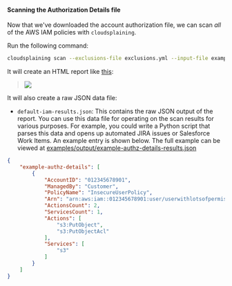 #### Scanning the Authorization Details file

Now that we've downloaded the account authorization file, we can scan *all* of the AWS IAM policies with `cloudsplaining`.

Run the following command:

```bash
cloudsplaining scan --exclusions-file exclusions.yml --input-file examples/files/example.json --output examples/files/
```

It will create an HTML report like [this](https://opensource.salesforce.com/cloudsplaining/):

> ![](docs/_images/cloudsplaining-report.gif)


It will also create a raw JSON data file:

* `default-iam-results.json`: This contains the raw JSON output of the report. You can use this data file for operating on the scan results for various purposes. For example, you could write a Python script that parses this data and opens up automated JIRA issues or Salesforce Work Items. An example entry is shown below. The full example can be viewed at [examples/output/example-authz-details-results.json](examples/files/iam-results-example.json)

```json
{
    "example-authz-details": [
        {
            "AccountID": "012345678901",
            "ManagedBy": "Customer",
            "PolicyName": "InsecureUserPolicy",
            "Arn": "arn:aws:iam::012345678901:user/userwithlotsofpermissions",
            "ActionsCount": 2,
            "ServicesCount": 1,
            "Actions": [
                "s3:PutObject",
                "s3:PutObjectAcl"
            ],
            "Services": [
                "s3"
            ]
        }
    ]
}
```
